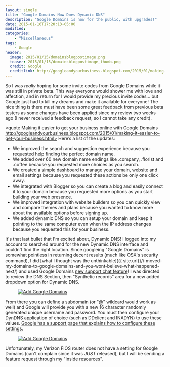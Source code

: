```yaml
---
layout: single
title: "Google Domains Now Does Dynamic DNS"
description: "Google Domains is now for the public, with upgrades!"
date: 2015-01-16T17:20:13-05:00
modified:
categories:
    - "Miscellaneous"
tags:
    - Google
header:
  image: 2015/01/15/domainsblogpostimage.png
  teaser: 2015/01/15/domainsblogpostimage_thumb.png
  credit: Google
  creditlink: http://googleandyourbusiness.blogspot.com/2015/01/making-it-easier-to-get-your-business.html
---
```

So I was *really* hoping for some invite codes from Google Domains while it was still in private beta.  This way everyone would shower me with love and affection, and in return for I would provide my precious invite codes... but Google just had to kill my dreams and make it available for everyone!  The nice thing is there must have been some great feedback from previous beta testers as some changes have been applied since my review two weeks ago (I never received a feedback request, so I cannot take any credit).

<quote Making it easier to get your business online with Google Domains http://googleandyourbusiness.blogspot.com/2015/01/making-it-easier-to-get-your-business.html>
Here’s a list of the updates:

-	We improved the search and suggestion experience because you requested help finding the perfect domain name.
-	We added over 60 new domain name endings like .company, .florist and .coffee because you requested more choices as you search.
-	We created a simple dashboard to manage your domain, website and email settings because you requested these actions be only one click away.
-	We integrated with Blogger so you can create a blog and easily connect it to your domain because you requested more options as you start building your web presence.
-	We improved integration with website builders so you can quickly view and compare themes and plans because you wanted to know more about the available options before signing up.
-	We added dynamic DNS so you can setup your domain and keep it pointing to the same computer even when the IP address changes because you requested this for your business.
</quote>

It's that last bullet that I'm excited about, Dynamic DNS!  I logged into my account to searched around for the new Dynamic DNS interface and couldn't find the right location.  Since googleing "Google Domains" is somewhat pointless in returning decent results (much like OSX's security command), I did [what I thought was the unthinkable]({{ site.url}}/i-moved-my-domains-to-google-domains-and-you-wont-believe-what-happened-next/) and used Google Domains [new support chat feature][chat]!  I was directed to review the DNS Section, then "Synthetic records" area for a new added dropdown option for Dynamic DNS.  

<figure>
<a href="{{ site.url }}/images/2015/01/15/Google-DynDNS-Add.png"><img src="{{ site.url }}/images/2015/01/15/Google-DynDNS-Add_800.png" alt="Add Google Domains" title="Add Google Domains" /></a>
</figure>

From there you can define a subdomain (or "@" wildcard would work as well) and Google will provide you with a new 16 character randomly generated unique username and password.  You must then configure your DynDNS application of choice (such as DDclient and INADYN) to use these values.  [Google has a support page that explains how to configure these settings][dyndns-setup].

<figure>
<a href="{{ site.url }}/images/2015/01/15/Google-DynDNS-Configure.png"><img src="{{ site.url }}/images/2015/01/15/Google-DynDNS-Configure_800.png" alt="Add Google Domains" title="Add Google Domains" /></a>
</figure>

Unfortunately, my Verizon FiOS router does not have a setting for Google Domains (can't complain since it was *JUST* released), but I will be sending a feature request through my "inside resources". 

[chat]: https://support.google.com/domains/answer/6058244?hl=en&ref_topic=3314005
[dyndns-setup]: https://support.google.com/domains/answer/6147083